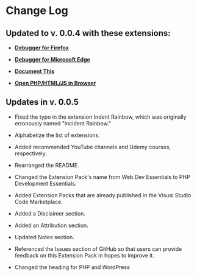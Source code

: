 # Change Log

## Updated to v. 0.0.4 with these extensions:

* [**Debugger for Firefox**](https://marketplace.visualstudio.com/items?itemName=firefox-devtools.vscode-firefox-debug)

* [**Debugger for Microsoft Edge**](https://marketplace.visualstudio.com/items?itemName=msjsdiag.debugger-for-edge)

* [**Document This**](https://marketplace.visualstudio.com/items?itemName=oouo-diogo-perdigao.docthis)

* [**Open PHP/HTML/JS in Browser**](https://marketplace.visualstudio.com/items?itemName=PrimaFuture.open-php-html-js-in-browser)

## Updates in v. 0.0.5

* Fixed the typo in the extension Indent Rainbow, which was originally erronously named "Incident Rainbow."

* Alphabetize the list of extensions.

* Added recommended YouTube channels and Udemy courses, respectively.

* Rearranged the README.

* Changed the Extension Pack's name from Web Dev Essentials to PHP Development Essentials.

* Added Extension Packs that are already published in the Visual Studio Code Marketplace.

* Added a Disclaimer section.

* Added an Attribution section.

* Updated Notes section.

* Referenced the Issues section of GitHub so that users can provide feedback on this Extension Pack in hopes to improve it.

* Changed the heading for PHP and WordPress